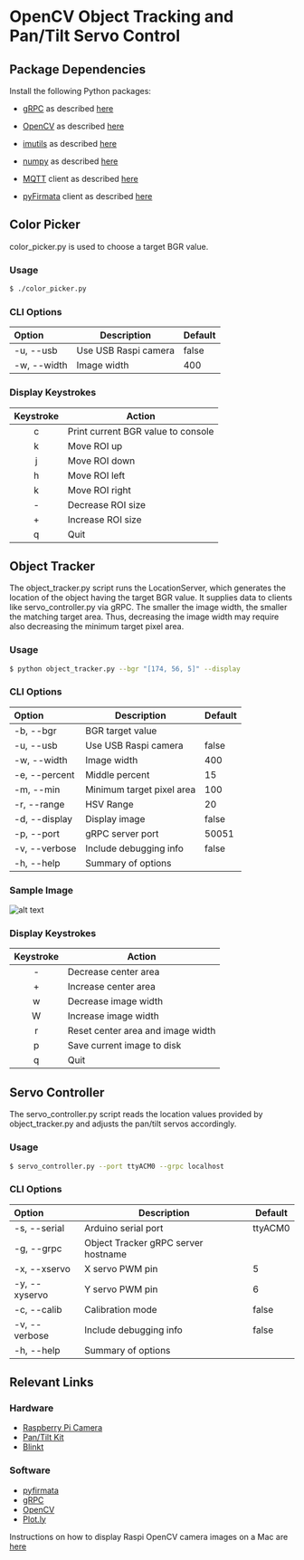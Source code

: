 # OpenCV Object Tracking and Pan/Tilt Servo Control

## Package Dependencies

Install the following Python packages: 

* [gRPC](http://www.grpc.io/docs/guides/index.html) 
as described [here](http://www.athenian-robotics.org/grpc/)

* [OpenCV](http://opencv.org) 
as described [here](http://www.athenian-robotics.org/opencv/)

* [imutils](https://github.com/jrosebr1/imutils)
as described [here](http://www.athenian-robotics.org/imutils/)

* [numpy](http://www.numpy.org)
as described [here](http://www.athenian-robotics.org/numpy/)

* [MQTT](http://mqtt.org) client 
as described [here](http://www.athenian-robotics.org/mqtt-client/)

* [pyFirmata](https://github.com/tino/pyFirmata) client 
as described [here](http://www.athenian-robotics.org/arduino/)

## Color Picker 

color_picker.py is used to choose a target BGR value.

### Usage 

```bash
$ ./color_picker.py 
```

### CLI Options

| Option         | Description                                        | Default |
|:---------------|----------------------------------------------------|---------|
| -u, --usb      | Use USB Raspi camera                               | false   |
| -w, --width    | Image width                                        | 400     |

### Display Keystrokes

| Keystroke  | Action                                             |
|:----------:|----------------------------------------------------|
| c          | Print current BGR value to console                 |
| k          | Move ROI up                                        |
| j          | Move ROI down                                      |
| h          | Move ROI left                                      |
| k          | Move ROI right                                     |
| -          | Decrease ROI size                                  |
| +          | Increase ROI size                                  |
| q          | Quit                                               |


## Object Tracker

The object_tracker.py script runs the LocationServer, which generates 
the location of the object having the target BGR value. It supplies data to 
clients like servo_controller.py via gRPC. The smaller the image width, the smaller 
the matching target area. Thus, decreasing the image width may require also 
decreasing the minimum target pixel area.

### Usage 

```bash
$ python object_tracker.py --bgr "[174, 56, 5]" --display 
```

### CLI Options

| Option         | Description                                        | Default |
|:---------------|----------------------------------------------------|---------|
| -b, --bgr      | BGR target value                                   |         |
| -u, --usb      | Use USB Raspi camera                               | false   |
| -w, --width    | Image width                                        | 400     |
| -e, --percent  | Middle percent                                     | 15      |
| -m, --min      | Minimum target pixel area                          | 100     |
| -r, --range    | HSV Range                                          | 20      |
| -d, --display  | Display image                                      | false   |
| -p, --port     | gRPC server port                                   | 50051   |
| -v, --verbose  | Include debugging info                             | false   |
| -h, --help     | Summary of options                                 |         |


### Sample Image

![alt text](https://github.com/pambrose/opencv_object_tracking/raw/master/docs/target_img.png "Object Tracking")


### Display Keystrokes

| Keystroke  | Action                                             |
|:----------:|----------------------------------------------------|
| -          | Decrease center area                               |
| +          | Increase center area                               |
| w          | Decrease image width                               |
| W          | Increase image width                               |
| r          | Reset center area and image width                  |
| p          | Save current image to disk                         |
| q          | Quit                                               |


## Servo Controller

The servo_controller.py script reads the location values provided by object_tracker.py
and adjusts the pan/tilt servos accordingly.

### Usage 

```bash
$ servo_controller.py --port ttyACM0 --grpc localhost
```

### CLI Options

| Option         | Description                                        | Default |
|:---------------|----------------------------------------------------|---------|
| -s, --serial   | Arduino serial port                                | ttyACM0 |
| -g, --grpc     | Object Tracker gRPC server hostname                |         |
| -x, --xservo   | X servo PWM pin                                    | 5       |
| -y, --xyservo  | Y servo PWM pin                                    | 6       |
| -c, --calib    | Calibration mode                                   | false   |
| -v, --verbose  | Include debugging info                             | false   |
| -h, --help     | Summary of options                                 |         |



## Relevant Links

### Hardware
* [Raspberry Pi Camera](https://www.adafruit.com/products/3099)
* [Pan/Tilt Kit](https://www.adafruit.com/product/1967)
* [Blinkt](http://www.athenian-robotics.org/blinkt/)

### Software
* [pyfirmata](http://www.athenian-robotics.org/pyfirmata/)
* [gRPC](http://www.athenian-robotics.org/grpc/)
* [OpenCV](http://www.athenian-robotics.org/opencv/)
* [Plot.ly](http://www.athenian-robotics.org/plotly/)


Instructions on how to display Raspi OpenCV camera images on a Mac are 
[here](http://www.athenian-robotics.org/opencv/)